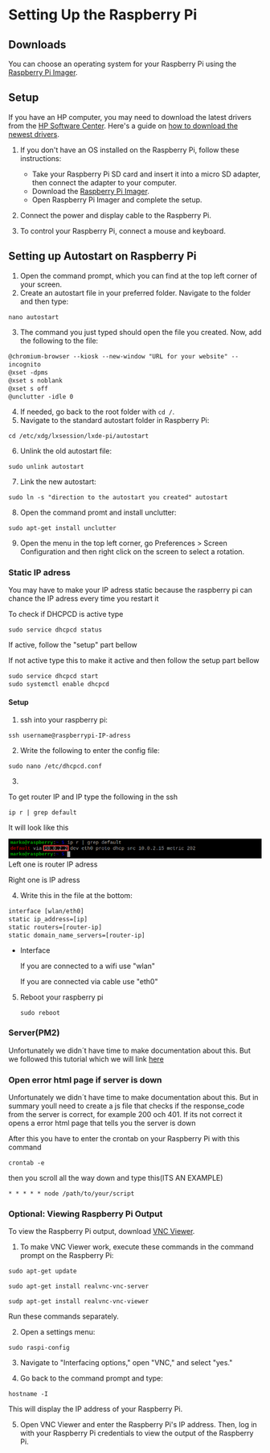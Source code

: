 # Setting Up the Raspberry Pi

## Downloads

You can choose an operating system for your Raspberry Pi using the [Raspberry Pi Imager](https://www.raspberrypi.com/software/).

## Setup

If you have an HP computer, you may need to download the latest drivers from the [HP Software Center](https://support.hp.com/se-sv/drivers). Here's a guide on [how to download the newest drivers](https://www.youtube.com/watch?v=j5rt3xSIWik).

1. If you don't have an OS installed on the Raspberry Pi, follow these instructions:

   - Take your Raspberry Pi SD card and insert it into a micro SD adapter, then connect the adapter to your computer.
   - Download the [Raspberry Pi Imager](https://www.raspberrypi.com/software/).
   - Open Raspberry Pi Imager and complete the setup.

2. Connect the power and display cable to the Raspberry Pi.
3. To control your Raspberry Pi, connect a mouse and keyboard.

## Setting up Autostart on Raspberry Pi

1. Open the command prompt, which you can find at the top left corner of your screen.
2. Create an autostart file in your preferred folder. Navigate to the folder and then type:

```
nano autostart
```


3. The command you just typed should open the file you created. Now, add the following to the file:

```
@chromium-browser --kiosk --new-window "URL for your website" --incognito
@xset -dpms
@xset s noblank
@xset s off
@unclutter -idle 0

```

4. If needed, go back to the root folder with `cd /`.
5. Navigate to the standard autostart folder in Raspberry Pi:

```
cd /etc/xdg/lxsession/lxde-pi/autostart
```

6. Unlink the old autostart file:

```
sudo unlink autostart
```

7. Link the new autostart:

```
sudo ln -s "direction to the autostart you created" autostart
```
8. Open the command promt and install unclutter:
```
sudo apt-get install unclutter
```

9. Open the menu in the top left corner, go Preferences > Screen Configuration and then right click on the screen to select a rotation.

### Static IP adress

You may have to make your IP adress static because the raspberry pi can chance the IP adress every time you restart it

To check if DHCPCD is active type
```
sudo service dhcpcd status
```

If active, follow the "setup" part bellow

If not active type this to make it active and then follow the setup part bellow
```
sudo service dhcpcd start
sudo systemctl enable dhcpcd
```

#### Setup

1. ssh into your raspberry pi:

```
ssh username@raspberrypi-IP-adress
```

2. Write the following to enter the config file:
```
sudo nano /etc/dhcpcd.conf
```

3.  
To get router IP and IP type the following in the ssh
   ```
   ip r | grep default
   ```
   It will look like this
      
![](/Documention/MicrosoftTeams-image%20(1).png)
   Left one is router IP adress

   Right one is IP adress

4. Write this in the file at the bottom:
```
interface [wlan/eth0]
static ip_address=[ip]
static routers=[router-ip]
static domain_name_servers=[router-ip]
```
* Interface 
      
   If you are connected to a wifi use "wlan"
   
   If you are connected via cable use "eth0"


5. Reboot your raspberry pi
   ```
   sudo reboot
   ```

### Server(PM2)
Unfortunately we didn´t have time to make documentation about this. But we followed this tutorial which we will link [here](https://www.digitalocean.com/community/tutorials/how-to-set-up-a-node-js-application-for-production-on-ubuntu-18-04#step-3-%E2%80%94-installing-pm2)

### Open error html page if server is down
Unfortunately we didn´t have time to make documentation about this. But in summary youll need to create a js file that checks if the response_code from the server is correct, for example 200 och 401. If its not correct it opens a error html page that tells you the server is down

After this you have to enter the crontab on your Raspberry Pi with this command
```
crontab -e
```

then you scroll all the way down and type this(ITS AN EXAMPLE)
```
* * * * * node /path/to/your/script
```

### Optional: Viewing Raspberry Pi Output

To view the Raspberry Pi output, download [VNC Viewer](https://www.realvnc.com/en/connect/download/viewer/).

1. To make VNC Viewer work, execute these commands in the command prompt on the Raspberry Pi:

```
sudo apt-get update
```
```
sudo apt-get install realvnc-vnc-server
```
```
sudp apt-get install realvnc-vnc-viewer
```

Run these commands separately.

2. Open a settings menu:

```
sudo raspi-config
```

3. Navigate to "Interfacing options," open "VNC," and select "yes."

4. Go back to the command prompt and type:

```
hostname -I
```

This will display the IP address of your Raspberry Pi.

5. Open VNC Viewer and enter the Raspberry Pi's IP address. Then, log in with your Raspberry Pi credentials to view the output of the Raspberry Pi.




